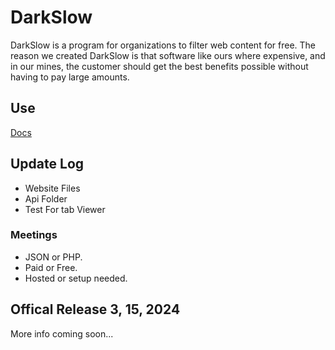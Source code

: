 # DarkSlow
DarkSlow is a program for organizations to filter web content for free.
The reason we created DarkSlow is that software like ours where expensive,
and in our mines, the customer should get the best benefits possible 
without having to pay large amounts.

## Use
<a href="">Docs</a>

## Update Log
- Website Files
- Api Folder
- Test For tab Viewer

### Meetings
- JSON or PHP. 
- Paid or Free.
- Hosted or setup needed.

## Offical Release 3, 15, 2024
More info coming soon...
